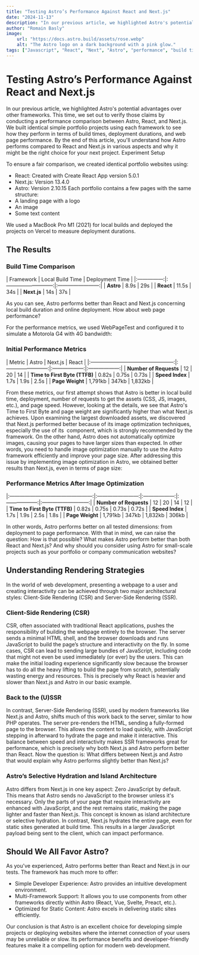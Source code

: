 ```yaml
---
title: "Testing Astro’s Performance Against React and Next.js"
date: "2024-11-13"
description: "In our previous article, we highlighted Astro's potential advantages over other frameworks. This time, we set out to verify those claims by conducting a performance comparison between Astro, React, and Next.js. We built identical simple portfolio projects (more...)"
author: "Romain Basly"
image:
    url: "https://docs.astro.build/assets/rose.webp"
    alt: "The Astro logo on a dark background with a pink glow."
tags: ["Javascript", "React", "Next", "Astro", "performance", "build time"]
---
```


# Testing Astro’s Performance Against React and Next.js
In our previous article, we highlighted Astro's potential advantages over other frameworks. This time, we set out to verify those claims by conducting a performance comparison between Astro, React, and Next.js. We built identical simple portfolio projects using each framework to see how they perform in terms of build times, deployment durations, and web page performance. By the end of this article, you'll understand how Astro performs compared to React and Next.js in various aspects and why it might be the right choice for your next project.
Experiment Setup

To ensure a fair comparison, we created identical portfolio websites using:

* React: Created with Create React App version 5.0.1
* Next.js: Version 13.4.0
* Astro: Version 2.10.15
Each portfolio contains a few pages with the same structure:
* A landing page with a logo
* An image
* Some text content

We used a MacBook Pro M1 (2021) for local builds and deployed the projects on Vercel to measure deployment durations.

## The Results

### Build Time Comparison

| Framework | Local Build Time | Deployment Time | 
|:—————:|:—————————:|:————————:| 
| **Astro** | 8.9s | 29s | 
| **React** | 11.5s | 34s | 
| **Next.js** | 14s | 37s |

As you can see, Astro performs better than React and Next.js concerning local build duration and online deployment. How about web page performance?

For the performance metrics, we used WebPageTest and configured it to simulate a Motorola G4 with 4G bandwidth:
### Initial Performance Metrics

| Metric | Astro | Next.js | React | 
|:————————————————:|:————————:|:——————:|:——————:|
| **Number of Requests** | 12 | 20 | 14 | 
| **Time to First Byte (TTFB)** | 0.82s | 0.75s | 0.73s | 
| **Speed Index** | 1.7s | 1.9s | 2.5s | 
| **Page Weight** | 1,791kb | 347kb | 1,832kb | 

From these metrics, our first attempt shows that Astro is better in local build time, deployment, number of requests to get the assets (CSS, JS, images, etc.), and page speed. However, looking at the details, we see that Astro's Time to First Byte and page weight are significantly higher than what Next.js achieves.
Upon examining the largest downloaded assets, we discovered that Next.js performed better because of its image optimization techniques, especially the use of its <Image /> component, which is strongly recommended by the framework. On the other hand, Astro does not automatically optimize images, causing your pages to have larger sizes than expected. In other words, you need to handle image optimization manually to use the Astro framework efficiently and improve your page size.
After addressing this issue by implementing image optimization in Astro, we obtained better results than Next.js, even in terms of page size:

### Performance Metrics After Image Optimization

|:————————————————:|:————————:|:——————:|:——————:|:—————————:| 
| **Number of Requests** | 12 | 20 | 14 | 12 | 
| **Time to First Byte (TTFB)** | 0.82s | 0.75s | 0.73s | 0.72s | 
| **Speed Index** | 1.7s | 1.9s | 2.5s | 1.8s | 
| **Page Weight** | 1,791kb | 347kb | 1,832kb | 306kb |

In other words, Astro performs better on all tested dimensions: from deployment to page performance. With that in mind, we can raise the question: How is that possible? What makes Astro perform better than both React and Next.js? And why should you consider using Astro for small-scale projects such as your portfolio or company communication websites?

## Understanding Rendering Strategies

In the world of web development, presenting a webpage to a user and creating interactivity can be achieved through two major architectural styles: Client-Side Rendering (CSR) and Server-Side Rendering (SSR).

### Client-Side Rendering (CSR)

CSR, often associated with traditional React applications, pushes the responsibility of building the webpage entirely to the browser. The server sends a minimal HTML shell, and the browser downloads and runs JavaScript to build the page’s structure and interactivity on the fly.
In some cases, CSR can lead to sending large bundles of JavaScript, including code that might not even be used immediately (or ever) by the users. This can make the initial loading experience significantly slow because the browser has to do all the heavy lifting to build the page from scratch, potentially wasting energy and resources. This is precisely why React is heavier and slower than Next.js and Astro in our basic example.

### Back to the (U)SSR

In contrast, Server-Side Rendering (SSR), used by modern frameworks like Next.js and Astro, shifts much of this work back to the server, similar to how PHP operates. The server pre-renders the HTML, sending a fully-formed page to the browser. This allows the content to load quickly, with JavaScript stepping in afterward to hydrate the page and make it interactive.
This balance between speed and interactivity makes SSR frameworks great for performance, which is precisely why both Next.js and Astro perform better than React. Now the question is: What differs between Next.js and Astro that would explain why Astro performs slightly better than Next.js?

### Astro’s Selective Hydration and Island Architecture

Astro differs from Next.js in one key aspect: Zero JavaScript by default. This means that Astro sends no JavaScript to the browser unless it's necessary. Only the parts of your page that require interactivity are enhanced with JavaScript, and the rest remains static, making the page lighter and faster than Next.js. This concept is known as island architecture or selective hydration.
In contrast, Next.js hydrates the entire page, even for static sites generated at build time. This results in a larger JavaScript payload being sent to the client, which can impact performance.

## Should We All Favor Astro?

As you've experienced, Astro performs better than React and Next.js in our tests. The framework has much more to offer:
* Simple Developer Experience: Astro provides an intuitive development environment.
* Multi-Framework Support: It allows you to use components from other frameworks directly within Astro (React, Vue, Svelte, Preact, etc.).
* Optimized for Static Content: Astro excels in delivering static sites efficiently.

Our conclusion is that Astro is an excellent choice for developing simple projects or deploying websites where the internet connection of your users may be unreliable or slow. Its performance benefits and developer-friendly features make it a compelling option for modern web development.